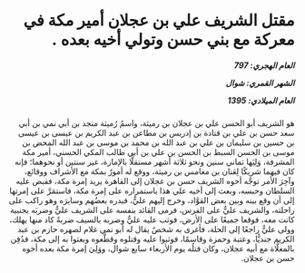 <h1 dir="rtl">مقتل الشريف علي بن عجلان أمير مكة في معركة مع بني حسن وتولي أخيه بعده .</h1>

<h5 dir="rtl">العام الهجري:  797

الشهر القمري: شوال

العام الميلادي: 1395</h5>

<p dir="rtl">هو الشريف أبو الحسن علي بن عجلان بن رميثة، واسمُ رُميثة منجد بن أبي نمي بن أبي سعد حسن بن علي بن قتادة بن إدريس بن مطاعن بن عبد الكريم بن عيسى بن عيسى بن حسين بن سليمان بن علي بن عبد الله بن محمد بن موسى بن عبد الله المحض بن موسى بن الحسن السبط بن الحسن بن علي بن أبي طالب المكي الحسني، أمير مكة المشرفة، وَلِيَها ثماني سنين ونحو ثلاثة أشهر مستقلًّا بالإمارة، غير سنتين أو نحوهما؛ فإنه كان فيهما شريكًا لِعَنان بن مغامس بن رميثة، ووقع له أمورٌ بمكة مع الأشراف ووقائع، وآخِرَ الأمر توجَّه أخوه الشريف حسن بن عجلان إلى القاهرة يريد إمرة مكة، فقبض عليه السلطان وحبسه، وبعث إلى أخيه علي هذا باستمراره على إمرة مكة، فاستمَرَّ على إمرتها إلى أن وقع بينه وبين بعض القوَّاد، وخرج إليهم عليٌّ، فبدره بعضُهم وسايرَه وهو راكب على راحلته، والشريف عليٌّ على الفرس، فرمى القائد بنفسه على الشريف عليٌّ وضربَه بجنبية كانت معه، فوقعا جميعًا على الأرض، فوثب عليه عليٌّ وضربه بالسيف ضربةً كاد منها يهلك، وولى عليٌّ راجعًا إلى الحلة، فأغرى به شخصٌ يقال له أبو نمي غلام لصهره حازم بن عبد الكريم جنديًّا، وعتبة وحمزة وقاسمًا، فوثبوا عليه وقتلوه وقطَّعوه وبعثوا به إلى مكة، فدُفِن بالمعلَّاة مع أبيه عجلان، وكان قتلُه يوم الأربعاء سابع شوال، ووَلِيَ إمرة مكة بعده أخوه حسن بن عجلان.</p></br>
